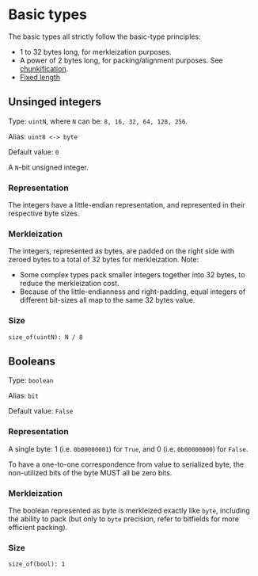 # Basic types

The basic types all strictly follow the basic-type principles:
- 1 to 32 bytes long, for merkleization purposes.
- A power of 2 bytes long, for packing/alignment purposes. See [chunkification](../merkleization/chunkify.md).
- [Fixed length](../representation/fixed_variable_size.md)

## Unsinged integers

Type: `uintN`, where `N` can be: `8, 16, 32, 64, 128, 256`.

Alias: `uint8 <-> byte`

Default value: `0`

A `N`-bit unsigned integer.

### Representation

The integers have a little-endian representation, and represented in their respective byte sizes.

### Merkleization

The integers, represented as bytes, are padded on the right side with zeroed bytes to a total of 32 bytes for merkleization.
Note:
 - Some complex types pack smaller integers together into 32 bytes, to reduce the merkleization cost.
 - Because of the little-endianness and right-padding, equal integers of different bit-sizes all map to the same 32 bytes value.

### Size

`size_of(uintN): N / 8`


## Booleans

Type: `boolean`

Alias: `bit`

Default value: `False` 

### Representation

A single byte: 1 (i.e. `0b00000001`) for `True`, and 0 (i.e. `0b00000000`) for `False`.

To have a one-to-one correspondence from value to serialized byte, the non-utilized bits of the byte MUST all be zero bits.

### Merkleization

The boolean represented as byte is merkleized exactly like `byte`, including the ability to pack (but only to `byte` precision, refer to bitfields for more efficient packing).

### Size

`size_of(bool): 1`
